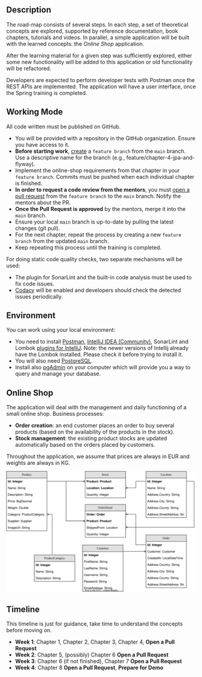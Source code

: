 ## Description

The road-map consists of several steps. In each step, a set of theoretical concepts are explored, supported by reference documentation, book chapters, tutorials and videos. In parallel, a simple application will be built with the learned concepts: the *Online Shop* application.

After the learning material for a given step was sufficiently explored, either some new functionality will be added to this application or old functionality will be refactored.

Developers are expected to perform developer tests with Postman once the REST APIs are implemented. The application will have a user interface, once the Spring training is completed.

## Working Mode

All code written must be published on GitHub.

- You will be provided with a repository in the GitHub organization. Ensure you have access to it.
- **Before starting work**, [create](https://docs.github.com/en/pull-requests/collaborating-with-pull-requests/proposing-changes-to-your-work-with-pull-requests/creating-and-deleting-branches-within-your-repository) a `feature branch` from the `main` branch. Use a descriptive name for the branch (e.g., feature/chapter-4-jpa-and-flyway).
- Implement the online-shop requirements from that chapter in your `feature branch`. Commits must be pushed when each individual chapter is finished.
- **In order to request a code review from the mentors**, you must [open a pull request](https://help.github.com/en/articles/creating-a-pull-request) from the `feature branch` to the `main` branch. Notify the mentors about the PR.
- **Once the Pull Request is approved** by the mentors, merge it into the `main` branch.
- Ensure your local `main` branch is up-to-date by pulling the latest changes (git pull).
- For the next chapter, repeat the process by creating a new `feature branch` from the updated `main` branch.
- Keep repeating this process until the training is completed.

For doing static code quality checks, two separate mechanisms will be used:
 - The plugin for SonarLint and the built-in code analysis must be used to fix code issues.
 - [Codacy](https://www.codacy.com/) will be enabled and developers should check the detected issues periodically. 

## Environment

You can work using your local environment:
 - You need to install [Postman](https://www.getpostman.com/apps), [IntelliJ IDEA (Community)](https://www.jetbrains.com/idea/download/#section=windows), SonarLint and Lombok [plugins for IntelliJ](https://www.jetbrains.com/help/idea/managing-plugins.html#install_plugin_from_repo). Note: the newer versions of Intellij already have the Lombok installed. Please check it before trying to install it.
 - You will also need [PostgreSQL](https://www.enterprisedb.com/downloads/postgres-postgresql-downloads).
 - Install also [pgAdmin](https://www.sqlshack.com/an-overview-of-pgadmin-postgresql-management-tool/) on your computer which will provide you a way to query and manage your database.

## Online Shop
The application will deal with the management and daily functioning of a small online shop. Business processes:
 - **Order creation**: an end customer places an order to buy several products (based on the availability of the products in the stock).
 - **Stock management**: the existing product stocks are updated automatically based on the orders placed by customers.

Throughout the application, we assume that prices are always in EUR and weights are always in KG. 

![Data Model](../diagrams/careerStart-data-model.svg "Data Model")

## Timeline

This timeline is just for guidance, take time to understand the concepts before moving on.

- **Week 1**: Chapter 1, Chapter 2, Chapter 3, Chapter 4, **Open a Pull Request**
- **Week 2**: Chapter 5, (possibly) Chapter 6 **Open a Pull Request**
- **Week 3**: Chapter 6 (if not finished), Chapter 7 **Open a Pull Request**
- **Week 4**: Chapter 8 **Open a Pull Request**, **Prepare for Demo**

